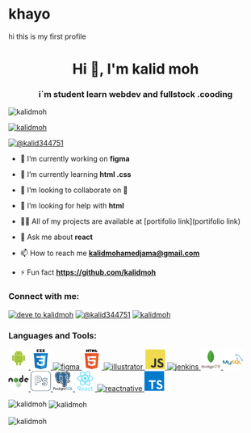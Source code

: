 # khayo
hi this is my first profile
<h1 align="center">Hi 👋, I'm kalid moh</h1>
<h3 align="center">i`m student learn webdev and fullstock .cooding</h3>

<p align="left"> <img src="https://komarev.com/ghpvc/?username=kalidmoh&label=Profile%20views&color=0e75b6&style=flat" alt="kalidmoh" /> </p>

<p align="left"> <a href="https://github.com/ryo-ma/github-profile-trophy"><img src="https://github-profile-trophy.vercel.app/?username=kalidmoh" alt="kalidmoh" /></a> </p>

<p align="left"> <a href="https://twitter.com/@kalid344751" target="blank"><img src="https://img.shields.io/twitter/follow/@kalid344751?logo=twitter&style=for-the-badge" alt="@kalid344751" /></a> </p>

- 🔭 I’m currently working on **figma**

- 🌱 I’m currently learning **html .css**

- 👯 I’m looking to collaborate on **👀**

- 🤝 I’m looking for help with **html**

- 👨‍💻 All of my projects are available at [portifolio link](portifolio link)

- 💬 Ask me about **react**

- 📫 How to reach me **kalidmohamedjama@gmail.com**

- ⚡ Fun fact **https://github.com/kalidmoh**

<h3 align="left">Connect with me:</h3>
<p align="left">
<a href="https://dev.to/deve to kalidmoh" target="blank"><img align="center" src="https://raw.githubusercontent.com/rahuldkjain/github-profile-readme-generator/master/src/images/icons/Social/devto.svg" alt="deve to kalidmoh" height="30" width="40" /></a>
<a href="https://twitter.com/@kalid344751" target="blank"><img align="center" src="https://raw.githubusercontent.com/rahuldkjain/github-profile-readme-generator/master/src/images/icons/Social/twitter.svg" alt="@kalid344751" height="30" width="40" /></a>
<a href="https://instagram.com/kalidmoh" target="blank"><img align="center" src="https://raw.githubusercontent.com/rahuldkjain/github-profile-readme-generator/master/src/images/icons/Social/instagram.svg" alt="kalidmoh" height="30" width="40" /></a>
</p>

<h3 align="left">Languages and Tools:</h3>
<p align="left"> <a href="https://developer.android.com" target="_blank" rel="noreferrer"> <img src="https://raw.githubusercontent.com/devicons/devicon/master/icons/android/android-original-wordmark.svg" alt="android" width="40" height="40"/> </a> <a href="https://www.w3schools.com/css/" target="_blank" rel="noreferrer"> <img src="https://raw.githubusercontent.com/devicons/devicon/master/icons/css3/css3-original-wordmark.svg" alt="css3" width="40" height="40"/> </a> <a href="https://www.figma.com/" target="_blank" rel="noreferrer"> <img src="https://www.vectorlogo.zone/logos/figma/figma-icon.svg" alt="figma" width="40" height="40"/> </a> <a href="https://www.w3.org/html/" target="_blank" rel="noreferrer"> <img src="https://raw.githubusercontent.com/devicons/devicon/master/icons/html5/html5-original-wordmark.svg" alt="html5" width="40" height="40"/> </a> <a href="https://www.adobe.com/in/products/illustrator.html" target="_blank" rel="noreferrer"> <img src="https://www.vectorlogo.zone/logos/adobe_illustrator/adobe_illustrator-icon.svg" alt="illustrator" width="40" height="40"/> </a> <a href="https://developer.mozilla.org/en-US/docs/Web/JavaScript" target="_blank" rel="noreferrer"> <img src="https://raw.githubusercontent.com/devicons/devicon/master/icons/javascript/javascript-original.svg" alt="javascript" width="40" height="40"/> </a> <a href="https://www.jenkins.io" target="_blank" rel="noreferrer"> <img src="https://www.vectorlogo.zone/logos/jenkins/jenkins-icon.svg" alt="jenkins" width="40" height="40"/> </a> <a href="https://www.mongodb.com/" target="_blank" rel="noreferrer"> <img src="https://raw.githubusercontent.com/devicons/devicon/master/icons/mongodb/mongodb-original-wordmark.svg" alt="mongodb" width="40" height="40"/> </a> <a href="https://www.mysql.com/" target="_blank" rel="noreferrer"> <img src="https://raw.githubusercontent.com/devicons/devicon/master/icons/mysql/mysql-original-wordmark.svg" alt="mysql" width="40" height="40"/> </a> <a href="https://nodejs.org" target="_blank" rel="noreferrer"> <img src="https://raw.githubusercontent.com/devicons/devicon/master/icons/nodejs/nodejs-original-wordmark.svg" alt="nodejs" width="40" height="40"/> </a> <a href="https://www.photoshop.com/en" target="_blank" rel="noreferrer"> <img src="https://raw.githubusercontent.com/devicons/devicon/master/icons/photoshop/photoshop-line.svg" alt="photoshop" width="40" height="40"/> </a> <a href="https://www.postgresql.org" target="_blank" rel="noreferrer"> <img src="https://raw.githubusercontent.com/devicons/devicon/master/icons/postgresql/postgresql-original-wordmark.svg" alt="postgresql" width="40" height="40"/> </a> <a href="https://reactjs.org/" target="_blank" rel="noreferrer"> <img src="https://raw.githubusercontent.com/devicons/devicon/master/icons/react/react-original-wordmark.svg" alt="react" width="40" height="40"/> </a> <a href="https://reactnative.dev/" target="_blank" rel="noreferrer"> <img src="https://reactnative.dev/img/header_logo.svg" alt="reactnative" width="40" height="40"/> </a> <a href="https://www.typescriptlang.org/" target="_blank" rel="noreferrer"> <img src="https://raw.githubusercontent.com/devicons/devicon/master/icons/typescript/typescript-original.svg" alt="typescript" width="40" height="40"/> </a> </p>

<p><img align="left" src="https://github-readme-stats.vercel.app/api/top-langs?username=kalidmoh&show_icons=true&locale=en&layout=compact" alt="kalidmoh" /></p>

<p>&nbsp;<img align="center" src="https://github-readme-stats.vercel.app/api?username=kalidmoh&show_icons=true&locale=en" alt="kalidmoh" /></p>

<p><img align="center" src="https://github-readme-streak-stats.herokuapp.com/?user=kalidmoh&" alt="kalidmoh" /></p>

